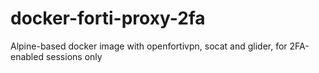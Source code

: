 # docker-forti-proxy-2fa
Alpine-based docker image with openfortivpn, socat and glider, for 2FA-enabled sessions only
